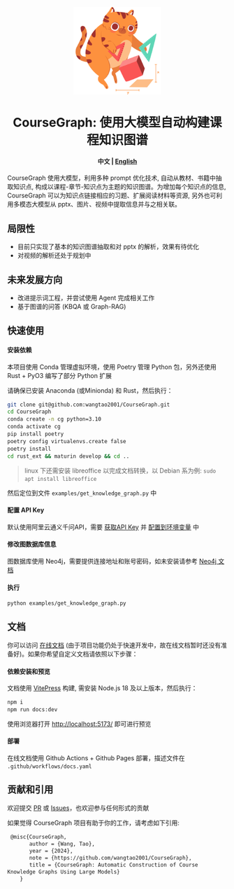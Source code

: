<p align="center">
<img src="docs/public/logo.png" width="200"  alt="">
</p>

<div align="center">
<h1>
  CourseGraph: 使用大模型自动构建课程知识图谱
</h1>
</div>

<h4 align="center">
    <p>
        <b>中文</b> | <a href="README_en.md">English</a>
    </p>
</h4>

CourseGraph 使用大模型，利用多种 prompt 优化技术, 自动从教材、书籍中抽取知识点, 构成以课程-章节-知识点为主题的知识图谱。为增加每个知识点的信息, CourseGraph 可以为知识点链接相应的习题、扩展阅读材料等资源, 另外也可利用多模态大模型从 pptx、图片、视频中提取信息并与之相关联。


## 局限性

- 目前只实现了基本的知识图谱抽取和对 pptx 的解析，效果有待优化
- 对视频的解析还处于规划中

## 未来发展方向

- 改进提示词工程，并尝试使用 Agent 完成相关工作
- 基于图谱的问答 (KBQA 或 Graph-RAG)

## 快速使用

#### 安装依赖

本项目使用 Conda 管理虚拟环境，使用 Poetry 管理 Python 包，另外还使用 Rust + PyO3 编写了部分 Python 扩展

请确保已安装 Anaconda (或Minionda) 和 Rust，然后执行：

```bash
git clone git@github.com:wangtao2001/CourseGraph.git
cd CourseGraph
conda create -n cg python=3.10
conda activate cg
pip install poetry
poetry config virtualenvs.create false
poetry install
cd rust_ext && maturin develop && cd ..
```

> linux 下还需安装 libreoffice 以完成文档转换，以 Debian 系为例: `sudo apt install libreoffice`

然后定位到文件 `examples/get_knowledge_graph.py` 中

#### 配置 API Key

默认使用阿里云通义千问API，需要 [获取API Key](https://help.aliyun.com/zh/model-studio/developer-reference/get-api-key?spm=a2c4g.11186623.0.0.1be847bbvv6p4o) 并 [配置到环境变量](https://help.aliyun.com/zh/model-studio/developer-reference/configure-api-key-through-environment-variables?spm=a2c4g.11186623.0.0.1be87980J3g9io) 中

#### 修改图数据库信息

图数据库使用 Neo4j，需要提供连接地址和账号密码，如未安装请参考 [Neo4j 文档](https://neo4j.com/docs/operations-manual/current/installation/)

#### 执行

```bash
python examples/get_knowledge_graph.py
```

## 文档

你可以访问 [在线文档](https://wangtao2001.github.io/CourseGraph/) (由于项目功能仍处于快速开发中，故在线文档暂时还没有准备好)。如果你希望自定义文档请依照以下步骤：

#### 依赖安装和预览

文档使用 [VitePress](https://vitepress.dev/) 构建, 需安装 Node.js 18 及以上版本，然后执行：

```bash
npm i
npm run docs:dev
```

使用浏览器打开 [http://localhost:5173/](http://localhost:5173/) 即可进行预览

#### 部署

在线文档使用 Github Actions + Github Pages 部署，描述文件在 `.github/workflows/docs.yaml`

## 贡献和引用

欢迎提交 [PR](https://github.com/wangtao2001/CourseGraph/pulls) 或 [Issues](https://github.com/wangtao2001/CourseGraph/issues)，也欢迎参与任何形式的贡献

如果觉得 CourseGraph 项目有助于你的工作，请考虑如下引用:

```
 @misc{CourseGraph,
       author = {Wang, Tao},
       year = {2024},
       note = {https://github.com/wangtao2001/CourseGraph},
       title = {CourseGraph: Automatic Construction of Course Knowledge Graphs Using Large Models}
    }
```
